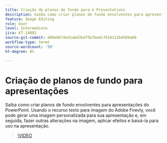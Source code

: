 ```yaml
---
title: Criação de planos de fundo para o Presentations
description: Saiba como criar planos de fundo envolventes para apresentações em PowerPoint
feature: Image Editing
role: User
level: Intermediate
jira: KT-14892
source-git-commit: 409e067ded1abd3bdf5b7bedc7616112b4589a60
workflow-type: tm+mt
source-wordcount: '59'
ht-degree: 0%

---
```


# Criação de planos de fundo para apresentações

Saiba como criar planos de fundo envolventes para apresentações do PowerPoint. Usando o recurso texto para imagem do Adobe Firevly, você pode gerar uma imagem personalizada para sua apresentação e, em seguida, fazer outras alterações na imagem, aplicar efeitos e baixá-la para uso na apresentação.

>[!VIDEO](https://video.tv.adobe.com/v/3427117?quality=12&learn=on&hidetitle=true)
